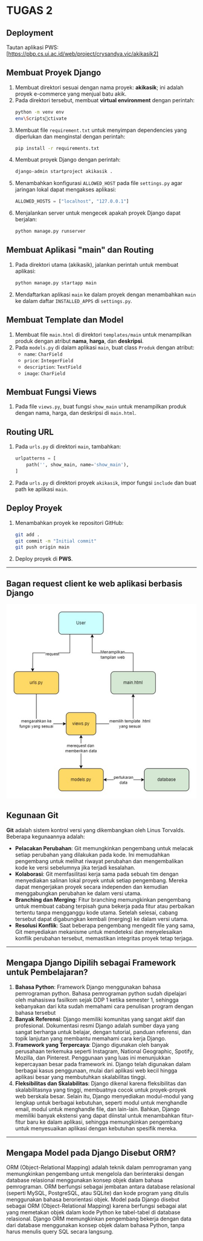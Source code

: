 
# TUGAS 2

## Deployment

Tautan aplikasi PWS: [https://pbp.cs.ui.ac.id/web/project/crysandya.vic/akikasik2]

## Membuat Proyek Django

1. Membuat direktori sesuai dengan nama proyek: **akikasik**; ini adalah proyek e-commerce yang menjual batu akik.
2. Pada direktori tersebut, membuat **virtual environment** dengan perintah:
   ```bash
   python -m venv env
   env\Scriptsctivate
   ```
3. Membuat file `requirement.txt` untuk menyimpan dependencies yang diperlukan dan menginstal dengan perintah:
   ```bash
   pip install -r requirements.txt
   ```
4. Membuat proyek Django dengan perintah:
   ```bash
   django-admin startproject akikasik .
   ```
5. Menambahkan konfigurasi `ALLOWED_HOST` pada file `settings.py` agar jaringan lokal dapat mengakses aplikasi:
   ```python
   ALLOWED_HOSTS = ["localhost", "127.0.0.1"]
   ```
6. Menjalankan server untuk mengecek apakah proyek Django dapat berjalan:
   ```bash
   python manage.py runserver
   ```

## Membuat Aplikasi "main" dan Routing

1. Pada direktori utama (akikasik), jalankan perintah untuk membuat aplikasi:
   ```bash
   python manage.py startapp main
   ```
2. Mendaftarkan aplikasi `main` ke dalam proyek dengan menambahkan `main` ke dalam daftar `INSTALLED_APPS` di `settings.py`.

## Membuat Template dan Model

1. Membuat file `main.html` di direktori `templates/main` untuk menampilkan produk dengan atribut **nama**, **harga**, dan **deskripsi**.
2. Pada `models.py` di dalam aplikasi `main`, buat class `Produk` dengan atribut:
   - `name`: `CharField`
   - `price`: `IntegerField`
   - `description`: `TextField`
   - `image`: `CharField`

## Membuat Fungsi Views

1. Pada file `views.py`, buat fungsi `show_main` untuk menampilkan produk dengan nama, harga, dan deskripsi di `main.html`.

## Routing URL

1. Pada `urls.py` di direktori `main`, tambahkan:
   ```python
   urlpatterns = [
       path('', show_main, name='show_main'),
   ]
   ```
2. Pada `urls.py` di direktori proyek `akikasik`, impor fungsi `include` dan buat path ke aplikasi `main`.

## Deploy Proyek

1. Menambahkan proyek ke repositori GitHub:
   ```bash
   git add .
   git commit -m "Initial commit"
   git push origin main
   ```
2. Deploy proyek di **PWS**.

---
## Bagan request client ke web aplikasi berbasis Django
![Django Bagan](https://github.com/CrysandyaVic/akikasik/blob/main/bagan/Diagram.jpg)
## Kegunaan Git

**Git** adalah sistem kontrol versi yang dikembangkan oleh Linus Torvalds. Beberapa kegunaannya adalah:

- **Pelacakan Perubahan**: Git memungkinkan pengembang untuk melacak setiap perubahan yang dilakukan pada kode. Ini memudahkan pengembang untuk melihat riwayat perubahan dan mengembalikan kode ke versi sebelumnya jika terjadi kesalahan.
- **Kolaborasi**: Git memfasilitasi kerja sama pada sebuah tim dengan menyediakan salinan lokal proyek untuk setiap pengembang. Mereka dapat mengerjakan proyek secara independen dan kemudian menggabungkan perubahan ke dalam versi utama.
- **Branching dan Merging**: Fitur branching memungkinkan pengembang untuk membuat cabang terpisah guna bekerja pada fitur atau perbaikan tertentu tanpa mengganggu kode utama. Setelah selesai, cabang tersebut dapat digabungkan kembali (merging) ke dalam versi utama.
- **Resolusi Konflik**: Saat beberapa pengembang mengedit file yang sama, Git menyediakan mekanisme untuk mendeteksi dan menyelesaikan konflik perubahan tersebut, memastikan integritas proyek tetap terjaga.

---

## Mengapa Django Dipilih sebagai Framework untuk Pembelajaran?

1. **Bahasa Python**: Framework Django menggunakan bahasa pemrograman python. Bahasa pemrograman python sudah dipelajari oleh mahasiswa fasilkom sejak DDP 1 ketika semester 1, sehingga kebanyakan dari kita sudah memahami cara penulisan program dengan bahasa tersebut
2. **Banyak Referensi**: Django memiliki komunitas yang sangat aktif dan profesional. Dokumentasi resmi Django adalah sumber daya yang sangat berharga untuk belajar, dengan tutorial, panduan referensi, dan topik lanjutan yang membantu memahami cara kerja Django.
3. **Framework yang Terpercaya**: Django digunakan oleh banyak perusahaan terkemuka seperti Instagram, National Geographic, Spotify, Mozilla, dan Pinterest. Penggunaan yang luas ini menunjukkan kepercayaan besar pada framework ini. Django telah digunakan dalam berbagai kasus penggunaan, mulai dari aplikasi web kecil hingga aplikasi besar yang membutuhkan skalabilitas tinggi.
4. **Fleksibilitas dan Skalabilitas**: Django dikenal karena fleksibilitas dan skalabilitasnya yang tinggi, membuatnya cocok untuk proyek-proyek web berskala besar. Selain itu, Django menyediakan modul-modul yang lengkap untuk berbagai kebutuhan, seperti modul untuk menghandle email, modul untuk menghandle file, dan lain-lain. Bahkan, Django memiliki banyak ekstensi yang dapat diinstal untuk menambahkan fitur-fitur baru ke dalam aplikasi, sehingga memungkinkan pengembang untuk menyesuaikan aplikasi dengan kebutuhan spesifik mereka.
---

## Mengapa Model pada Django Disebut ORM?

ORM (Object-Relational Mapping) adalah teknik dalam pemrograman yang memungkinkan pengembang untuk mengelola dan berinteraksi dengan database relasional menggunakan konsep objek dalam bahasa pemrograman. ORM berfungsi sebagai jembatan antara database relasional (seperti MySQL, PostgreSQL, atau SQLite) dan kode program yang ditulis menggunakan bahasa berorientasi objek. Model pada Django disebut sebagai ORM (Object-Relational Mapping) karena berfungsi sebagai alat yang memetakan objek dalam kode Python ke tabel-tabel di database relasional. Django ORM memungkinkan pengembang bekerja dengan data dari database menggunakan konsep objek dalam bahasa Python, tanpa harus menulis query SQL secara langsung. 
